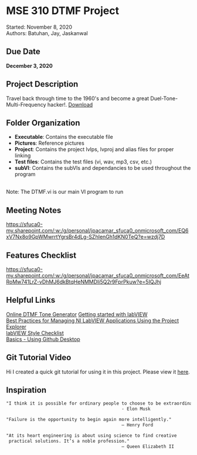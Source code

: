 # MSE 310 DTMF Project
Started: November 8, 2020  <br />
Authors: Batuhan, Jay, Jaskanwal

## Due Date
<b>December 3, 2020</b>

## Project Description
Travel back through time to the 1960's and become a great Duel-Tone-Multi-Frequency hacker!. [Download](https://canvas.sfu.ca/files/14060984/download?download_frd=1)

## Folder Organization
* <b>Executable</b>:  Contains the executable file
* <b>Pictures</b>:    Reference pictures
* <b>Project</b>:     Contains the project lvlps, lvproj and alias files for proper linking
* <b>Test files</b>:  Contains the test files (vi, wav, mp3, csv, etc.) 
* <b>subVI</b>:       Contains the subVIs and dependancies to be used throughout the program 
<br/>
Note: The DTMF.vi is our main VI program to run

## Meeting Notes
https://sfuca0-my.sharepoint.com/:w:/g/personal/jpacamar_sfuca0_onmicrosoft_com/EQ6xV7Nx8o9GpWMwrrtYgrsBr4dLg-SZhIenGh1dKN0TeQ?e=wzdj7D

## Features Checklist
https://sfuca0-my.sharepoint.com/:w:/g/personal/jpacamar_sfuca0_onmicrosoft_com/EeAtRoMw741LrZ-vDhMJ6dkBtqHeNMMDIi5Q2r9FprPkuw?e=5IQJhj

## Helpful Links
[Online DTMF Tone Generator](https://www.audiocheck.net/audiocheck_dtmf.php)
[Getting started with labVIEW](https://www.linkedin.com/learning-login/share?forceAccount=false&redirect=https%3A%2F%2Fwww.linkedin.com%2Flearning%2Flearning-labview%3Ftrk%3Dshare_ent_url&account=67553266) <br />
[Best Practices for Managing NI LabVIEW Applications Using the Project Explorer](https://www.ni.com/en-ca/support/documentation/supplemental/08/best-practices-for-managing-ni-labview-applications-using-the-pr.html#section-1065174310)  <br />
[labVIEW Style Checklist](https://zone.ni.com/reference/en-XX/help/371361R-01/lvdevconcepts/checklist/) <br/>
[Basics - Using Github Desktop](https://idratherbewriting.com/learnapidoc/pubapis_github_desktop_client.html) <br />

## Git Tutorial Video
Hi I created a quick git tutorial for using it in this project. Please view it [here](https://www.youtube.com/watch?v=6JEwDfjpPsQ).

## Inspiration
```html
"I think it is possible for ordinary people to choose to be extraordinary."
                                            - Elon Musk
```
```html
"Failure is the opportunity to begin again more intelligently." 
                                            – Henry Ford
```
```html
"At its heart engineering is about using science to find creative 
 practical solutions. It’s a noble profession." 
                                            – Queen Elizabeth II
